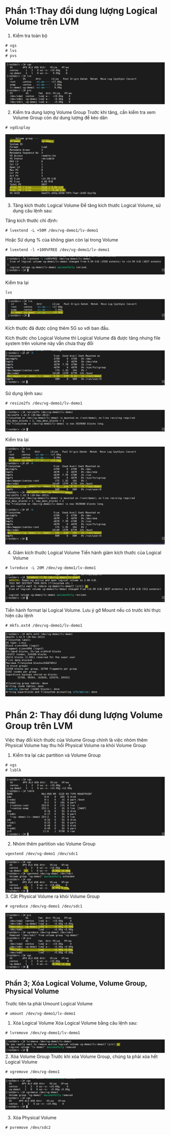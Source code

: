 # Phần 1:Thay đổi dung lượng Logical Volume trên LVM
1. Kiểm tra toàn bộ
```
# vgs
# lvs
# pvs
```

![img](img/Screenshot_19.png)</br>

2. Kiểm tra dung lượng Volume Group
Trước khi tăng, cần kiểm tra xem Volume Group còn dư dung lượng để kéo dãn
```
# vgdisplay
```
![img](img/Screenshot_20.png)</br>

3. Tăng kích thước Logical Volume
Để tăng kích thước Logical Volume, sử dụng câu lệnh sau:

Tăng kích thước chỉ định:
```
# lvextend -L +50M /dev/vg-demo1/lv-demo1
```

Hoặc Sử dụng % của không gian còn lại trong Volume
```
# lvextend -l +100%FREE /dev/vg-demo1/lv-demo1
```
![img](img/Screenshot_21.png)</br>

Kiểm tra lại
```
lvs
```
![`img](img/Screenshot_22.png)</br>

Kích thước đã được cộng thêm 5G so với ban đầu.

Kích thước cho Logical Volume thì Logical Volume đã được tăng nhưng file system trên volume này vẫn chưa thay đổi

![img](img/Screenshot_23.png)</br>

Sử dụng lệnh sau:

```
# resize2fs /dev/vg-demo1/lv-demo1
```
![img](img/Screenshot_24.png)</br>

Kiểm tra lại

![img](img/Screenshot_25.png)</br>

4. Giảm kích thước Logical Volume
Tiến hành giảm kích thước của Logical Volume
```
# lvreduce -L 20M /dev/vg-demo1/lv-demo1
```

![img](img/Screenshot_26.png)</br>

Tiến hành format lại Logical Volume. Lưu ý gỡ Mount nếu có trước khi thực hiện câu lệnh
```
# mkfs.ext4 /dev/vg-demo1/lv-demo1
```

![img](img/Screenshot_27.png)</br>



# Phần 2: Thay đổi dung lượng Volume Group trên LVM
Việc thay đổi kích thước của Volume Group chính là việc nhóm thêm Physical Volume hay thu hồi Physical Volume ra khỏi Volume Group

1. Kiểm tra lại các partition và Volume Group

```
# vgs
# lsblk
```
![img](img/Screenshot_28.png)</br>


2. Nhóm thêm partition vào Volume Group
```
vgextend /dev/vg-demo1 /dev/sdc1
```
![img](img/Screenshot_29.png)</br>
3. Cắt Physical Volume ra khỏi Volume Group
```
# vgreduce /dev/vg-demo1 /dev/sdc1
```

![img](img/Screenshot_30.png)</br>

## Phần 3; Xóa Logical Volume, Volume Group, Physical Volume
Trước tiên ta phải Umount Logical Volume
```
# umount /dev/vg-demo1/lv-demo1
```

1. Xóa Logical Volume
Xóa Logical Volume bằng câu lệnh sau:
```
# lvremove /dev/vg-demo1/lv-demo1
```
![img](img/Screenshot_31.png)</br>
2. Xóa Volume Group
Trước khi xóa Volume Group, chúng ta phải xóa hết Logical Volume
```
# vgremove /dev/vg-demo1
```

![img](img/Screenshot_32.png)</br>

3. Xóa Physical Volume
```
# pvremove /dev/sdc2
```